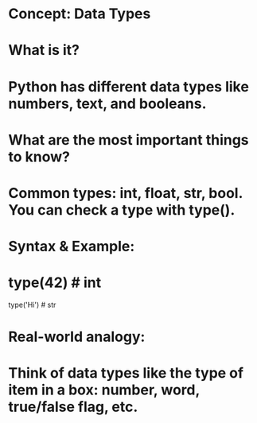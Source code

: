 # Concept: Data Types

# What is it?
# Python has different data types like numbers, text, and booleans.

# What are the most important things to know?
# Common types: int, float, str, bool. You can check a type with type().

# Syntax & Example:
# type(42)  # int
type('Hi')  # str

# Real-world analogy:
# Think of data types like the type of item in a box: number, word, true/false flag, etc.